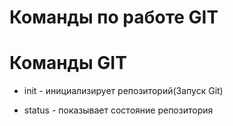 # Команды по работе GIT
# Команды GIT

* init - инициализирует репозиторий(Запуск Git)

* status - показывает состояние репозитория
